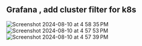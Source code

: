 ## Grafana , add cluster filter for k8s 

![Screenshot 2024-08-10 at 4 58 35 PM](https://github.com/user-attachments/assets/89dafd40-4bc3-480c-8bd6-587530a33e2f)
![Screenshot 2024-08-10 at 4 57 53 PM](https://github.com/user-attachments/assets/840f8b19-40ee-48a2-9af4-8243d0470089)
![Screenshot 2024-08-10 at 4 57 39 PM](https://github.com/user-attachments/assets/03e3b28d-0107-4c6a-9bdb-f7200be3b46d)

